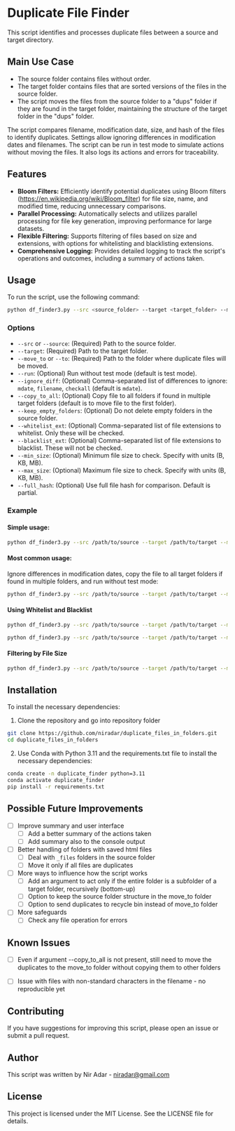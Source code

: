 # Duplicate File Finder

This script identifies and processes duplicate files between a source and target directory.

## Main Use Case

- The source folder contains files without order.
- The target folder contains files that are sorted versions of the files in the source folder.
- The script moves the files from the source folder to a "dups" folder if they are found in the target folder, maintaining the structure of the target folder in the "dups" folder.

The script compares filename, modification date, size, and hash of the files to identify duplicates. Settings allow ignoring differences in modification dates and filenames. The script can be run in test mode to simulate actions without moving the files. It also logs its actions and errors for traceability.

## Features

- **Bloom Filters:** Efficiently identify potential duplicates using Bloom filters (https://en.wikipedia.org/wiki/Bloom_filter) for file size, name, and modified time, reducing unnecessary comparisons.
- **Parallel Processing:** Automatically selects and utilizes parallel processing for file key generation, improving performance for large datasets.
- **Flexible Filtering:** Supports filtering of files based on size and extensions, with options for whitelisting and blacklisting extensions.
- **Comprehensive Logging:** Provides detailed logging to track the script's operations and outcomes, including a summary of actions taken.


## Usage

To run the script, use the following command:

```sh
python df_finder3.py --src <source_folder> --target <target_folder> --move_to <move_to_folder> [options]
```

### Options

- `--src` or `--source`: (Required) Path to the source folder.
- `--target`: (Required) Path to the target folder.
- `--move_to` or `--to`: (Required) Path to the folder where duplicate files will be moved.
- `--run`: (Optional) Run without test mode (default is test mode).
- `--ignore_diff`: (Optional) Comma-separated list of differences to ignore: `mdate`, `filename`, `checkall` (default is `mdate`).
- `--copy_to_all`: (Optional) Copy file to all folders if found in multiple target folders (default is to move file to the first folder).
- `--keep_empty_folders`: (Optional) Do not delete empty folders in the source folder.
- `--whitelist_ext`: (Optional) Comma-separated list of file extensions to whitelist. Only these will be checked.
- `--blacklist_ext`: (Optional) Comma-separated list of file extensions to blacklist. These will not be checked.
- `--min_size`: (Optional) Minimum file size to check. Specify with units (B, KB, MB).
- `--max_size`: (Optional) Maximum file size to check. Specify with units (B, KB, MB).
- `--full_hash`: (Optional) Use full file hash for comparison. Default is partial.

### Example

#### Simple usage:
```sh
python df_finder3.py --src /path/to/source --target /path/to/target --move_to /path/to/move_to --run
```
#### Most common usage:
Ignore differences in modification dates, copy the file to all target folders if found in multiple folders, and run without test mode:
```sh
python df_finder3.py --src /path/to/source --target /path/to/target --move_to /path/to/move_to --run --ignore_diff mdate --copy_to_all
```

#### Using Whitelist and Blacklist
```sh
python df_finder3.py --src /path/to/source --target /path/to/target --move_to /path/to/destination --whitelist_ext jpg,png --run
```

```sh
python df_finder3.py --src /path/to/source --target /path/to/target --move_to /path/to/destination --blacklist_ext tmp,log --run
```

#### Filtering by File Size
```sh
python df_finder3.py --src /path/to/source --target /path/to/target --move_to /path/to/destination --min_size 1MB --max_size 100MB --run
```

## Installation

To install the necessary dependencies:

1. Clone the repository and go into repository folder
```sh
git clone https://github.com/niradar/duplicate_files_in_folders.git
cd duplicate_files_in_folders
```

2. Use Conda with Python 3.11 and the requirements.txt file to install the necessary dependencies:
```sh
conda create -n duplicate_finder python=3.11
conda activate duplicate_finder
pip install -r requirements.txt
```

## Possible Future Improvements
- [ ] Improve summary and user interface
    - [ ] Add a better summary of the actions taken
    - [ ] Add summary also to the console output
- [ ] Better handling of folders with saved html files
  - [ ] Deal with `_files` folders in the source folder
  - [ ] Move it only if all files are duplicates
- [ ] More ways to influence how the script works
  - [ ] Add an argument to act only if the entire folder is a subfolder of a target folder, recursively (bottom-up)
  - [ ] Option to keep the source folder structure in the move_to folder
  - [ ] Option to send duplicates to recycle bin instead of move_to folder
- [ ] More safeguards
  - [ ] Check any file operation for errors
## Known Issues
- [ ] Even if argument --copy_to_all is not present, still need to move the duplicates to the move_to folder without copying them to other folders
- [ ] Issue with files with non-standard characters in the filename - no reproducible yet


## Contributing
If you have suggestions for improving this script, please open an issue or submit a pull request.

## Author
This script was written by Nir Adar - [niradar@gmail.com](mailto:niradar@gmail.com)

## License
This project is licensed under the MIT License. See the LICENSE file for details.